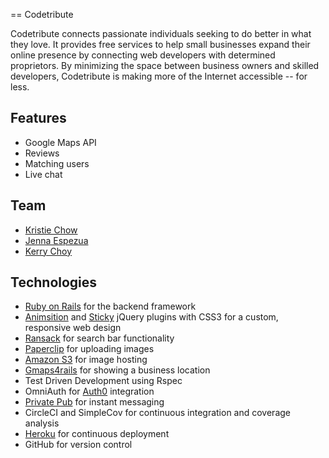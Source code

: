 == Codetribute

Codetribute connects passionate individuals seeking to do better in what they love. It provides free services to help small businesses expand their online presence by connecting web developers with determined proprietors. By minimizing the space between business owners and skilled developers, Codetribute is making more of the Internet accessible -- for less.

## Features
* Google Maps API
* Reviews
* Matching users
* Live chat

## Team
* [Kristie Chow](https://github.com/kristiechow)
* [Jenna Espezua](https://github.com/espezua)
* [Kerry Choy](https://github.com/kerryimai)

## Technologies
* [Ruby on Rails](http://rubyrails.org/) for the backend framework 
* [Animsition](http://git.blivesta.com/animsition/) and [Sticky](http://stickyjs.com/) jQuery plugins with CSS3 for a custom, responsive web design
* [Ransack](https://github.com/activerecord-hackery/ransack) for search bar functionality 
* [Paperclip](https://github.com/thoughtbot/paperclip) for uploading images
* [Amazon S3](https://aws.amazon.com/s3/) for image hosting
* [Gmaps4rails](https://github.com/apneadiving/Google-Maps-for-Rails) for showing a business location
* Test Driven Development using Rspec
* OmniAuth for [Auth0](http://auth0.com/) integration
* [Private Pub](https://github.com/ryanb/private_pub) for instant messaging
* CircleCI and SimpleCov for continuous integration and coverage analysis
* [Heroku](https://www.heroku.com/) for continuous deployment
* GitHub for version control

